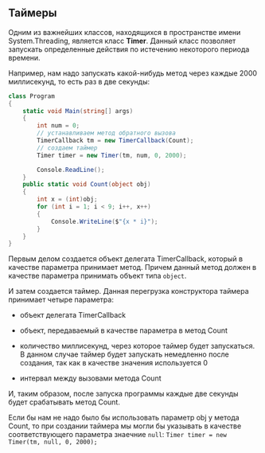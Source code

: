 ## Таймеры

Одним из важнейших классов, находящихся в пространстве имени System.Threading, является класс **Timer**. Данный класс 
позволяет запускать определенные действия по истечению некоторого периода времени.

Например, нам надо запускать какой-нибудь метод через каждые 2000 миллисекунд, то есть раз в две секунды:

```cs
class Program
{
    static void Main(string[] args)
    {
        int num = 0; 
		// устанавливаем метод обратного вызова
        TimerCallback tm = new TimerCallback(Count);
		// создаем таймер
        Timer timer = new Timer(tm, num, 0, 2000);

        Console.ReadLine();
    }
    public static void Count(object obj)
    {
        int x = (int)obj;
        for (int i = 1; i < 9; i++, x++)
        {
            Console.WriteLine($"{x * i}");      
        }
    }
}
```

Первым делом создается объект делегата TimerCallback, который в качестве параметра принимает метод. Причем данный метод должен в качестве параметра 
принимать объект типа `object`.

И затем создается таймер. Данная перегрузка конструктора таймера принимает четыре параметра:

- объект делегата TimerCallback

- объект, передаваемый в качестве параметра в метод Count

- количество миллисекунд, через которое таймер будет запускаться. В данном случае таймер будет запускать немедленно после создания, так 
как в качестве значения используется 0

- интервал между вызовами метода Count

И, таким образом, после запуска программы каждые две секунды будет срабатывать метод Count.

Если бы нам не надо было бы использовать параметр obj у метода Count, то при создании таймера мы могли бы указывать в качестве соответствующего параметра 
знаечние `null`: `Timer timer = new Timer(tm, null, 0, 2000);`

